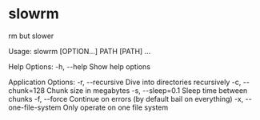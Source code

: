 # slowrm
rm but slower

Usage:
 slowrm [OPTION...] PATH [PATH] ...

Help Options:
 -h, --help Show help options

Application Options:
 -r, --recursive Dive into directories recursively
 -c, --chunk=128 Chunk size in megabytes
 -s, --sleep=0.1 Sleep time between chunks
 -f, --force Continue on errors (by default bail on everything)
 -x, --one-file-system Only operate on one file system

